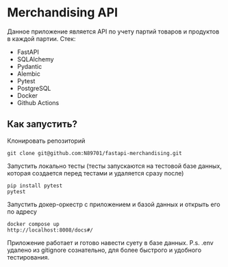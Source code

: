 # Merchandising API

Данное приложение является API по учету партий товаров и продуктов в каждой партии.
Стек:
- FastAPI
- SQLAlchemy
- Pydantic
- Alembic
- Pytest
- PostgreSQL
- Docker
- Github Actions

## Как запустить?
Клонировать репозиторий
```
git clone git@github.com:N89701/fastapi-merchandising.git
```
Запустить локально тесты (тесты запускаются на тестовой базе данных, которая создается перед тестами и удаляется сразу после)
```
pip install pytest
pytest
```
Запустить докер-оркестр с приложением и базой данных и открыть его по адресу
```
docker compose up
http://localhost:8008/docs#/
```
Приложение работает и готово навести суету в базе данных.
P.s.  .env удалено из gitignore сознательно, для более быстрого и удобного тестирования.